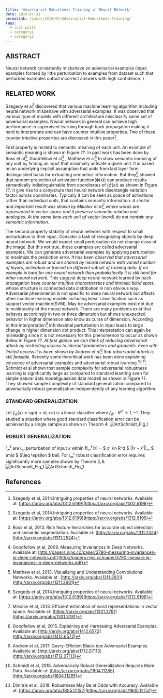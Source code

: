 ```yaml
---
title: 'Adversarial Robustness Training in Neural Network'
date: 2019-07-31
permalink: /posts/2019/07/Adversarial-Robustness-Training/
tags:
  - cool posts
  - category1
  - category2
---
```

## ABSTRACT ##
Neural network consistently misbehave on adversarial examples (input examples formed by little perturbation to examples from dataset such that perturbed examples output incorrect answers with high confidence. )

## RELATED WORK ##
Szegedy et al[^SzZaSuBrErGoFe2014] discovered that various machine learning algorithm including neural network misbehave with adversarial examples. It was observed that various type of models with different 
architecture misclassify same set of adversarial examples. Neural network in general can achieve high performance in supervised learning through back propagation making it hard to interpretate and can have
counter intuitive properties. Two of these counter intuitive properties are discussed in this paper[^SzZaSuBrErGoFe2014].
  
First property is related to semantic meaning of each unit. An example of semantic meaning is shown in Figure ??. In past work has been done by Ross et al[^GiDoDaMA2013], Goodfellow et al[^GoLeeLeSaNg2009]
, Matthew et al[^ZeFe2013] to show semantic meaning of any unit by finding an input that maximally activate a given unit. It is based on an underlying implicit assumption that units from last layer form 
distinguished basis for extracting semantics information. But they[^SzZaSuBrErGoFe2014] showed that random projection of activation function($\phi(x)$) can produce results semantically indistinguishable from 
coordinates of ($\phi(x)$) as shown in Figure ??. It give rise to a conjecture that neural network disentangle variation factor across coordinates. Typically it can be seen as space of 
activations rather than individual units, that contains semantic information. *A similar and important result was shown by Mikolov et al[^MiChCoDe2013] where words are represented in*
*vector space and it preserve semantic relation and analogies. At the same time each unit of vector (word) do not contain any semantic information.* 

The second property stability of neural network with respect to small perturbation to their input. Consider a task of recognizing objects by deep neural network. We would expect small perturbation do not 
change class of the image. But this not true, these examples are called adversarial examples. We can generate adversarial examples by applying perturbation to maximize the prediction error. *It has been*
*observed that adversarial examples are robust and are shared by neural network with varied number of layers, activation or trained on different subset of training data. If an example is hard for one neural*
*network then probalistically it is still hard for other neural network.*  This suggest deep neural network learned by back propagation have *counter intuitive charactierstics and intrinsic blind spots*, whose
structure is connected data distribution in non obvious way. Adversarial phenomenon is not specific to deep neural network but affects other machine learning models including linear classification such as
support vector machine(SVM). May be adversarial examples exist not due to nonlinearity of the neural network. There are many problems exist that behaves accordingly in two or three dimension but shows unexpected
behavior in higher dimension also know as curse of dimension. According to this interpretation[^GoShSz2015] infinitesimal perturbation in input leads to large change in higher dimension dot product. This 
interpretation can again be misleading since it is not necessary for this phenomenon to occur as shown Below in Figure ??. 
*At first glance we can think of reducing adversarial attack by restricting access to internal parameters and gradients. Even with limited access it is been shown by Andrew et al[^IlEnAtLi2017] that adversarial*
*attack is still feasible.* 
Recently some theoritical work has been done explaining existence of adversarial examples and adversarial robust learning [^ScSaTsTaMa2018] [^TsSaEnTuMa2019]. Schmidt et al shown that sample complexity for 
adversarial robustness learning is significantly large as compared to standard leanring even for simple natural data model(guassian data model) as shown in Figure ??. They showed sample complexity of standard 
generalization compared to adversarially robust generalization independently of any learning algorithm. 

### STANDARD GENERALIZATION ###
Let $f_{\hat{w}}(x) = sgn(<\hat{w}, x>)$ is a linear classifier where $f_{\hat{w}}: R^d \to {1, -1}$. They studied a situation where good standard classification error can be achieved by a single sample as shown
in Theorm $4$.
![ArtSchmidt_Fig_1](https://pragup.github.io/images/ART_Schmidt_Theorm_4.PNG)
### ROBUST GENERALIZATION ###
$l_{\infty}^{\epsilon}$ are $l_{\infty}$ perturbation of input $x$ within $B_{\infty}^{\epsilon}(x)$ = $ x' \in R^d $ $||x - x'||_{\infty}$ $ \mid $  $\leq \epsilon $  ball. For $l_{\infty}^{\epsilon}$ robust classification
error requires significantly more samples shown by Theorm $5, 6$.      
![ArtSchmidt_Fig_1](https://pragup.github.io/images/ART_Schmidt_Theorm_5.PNG)
![ArtSchmidt_Fig_1](https://pragup.github.io/images/ART_Schmidt_Theorm_6.PNG)

















## References ##

[^SzZaSuBrErGoFe2014]: Szegedy et al, 2014.Intriguing properties of neural networks. Available at: [https://arxiv.org/abs/1312.6199](https://arxiv.org/abs/1312.6199)

[^GiDoDaMA2013]: Ross et al, 2013. Rich feature hierarchies for accurate object detection and semantic segmentation. Available at: [http://arxiv.org/abs/1311.2524](http://arxiv.org/abs/1311.2524)

[^GoLeeLeSaNg2009]: Goodfellow et al, 2009. Measuring Invariances in Deep Networks. Available at: [http://papers.nips.cc/paper/3790-measuring-invariances-in-deep-networks.pdf](http://papers.nips.cc/paper/3790-measuring-invariances-in-deep-networks.pdf)

[^ZeFe2013]: Matthew et al, 2013. Visualizing and Understanding Convolutional Networks. Available at : [http://arxiv.org/abs/1311.2901](http://arxiv.org/abs/1311.2901) 

[^MiChCoDe2013]: Mikolov et al, 2013. Efficient estimation of word representations in vector space. Available at: [https://arxiv.org/abs/1301.3781](https://arxiv.org/abs/1301.3781)

[^IlEnAtLi2017]: Andrew et al, 2017. Query-Efficient Black-box Adversarial Examples. Available at: [http://arxiv.org/abs/1712.07113](http://arxiv.org/abs/1712.07113)

[^GoShSz2015]: Goodfellow et al, 2015. Explaining and Harnessing Adversarial Examples. Available at: [http://arxiv.org/abs/1412.6572](http://arxiv.org/abs/1412.6572)

[^ScSaTsTaMa2018]: Schmidt et al, 2018. Adversarially Robust Generalization Requires More Data. Available at: [http://arxiv.org/abs/1804.11285](http://arxiv.org/abs/1804.11285)

[^TsSaEnTuMa2019]: Dimitris et al, 2018. Robustness May Be at Odds with Accuracy. Available at: [https://arxiv.org/abs/1805.12152](https://arxiv.org/abs/1805.12152)
